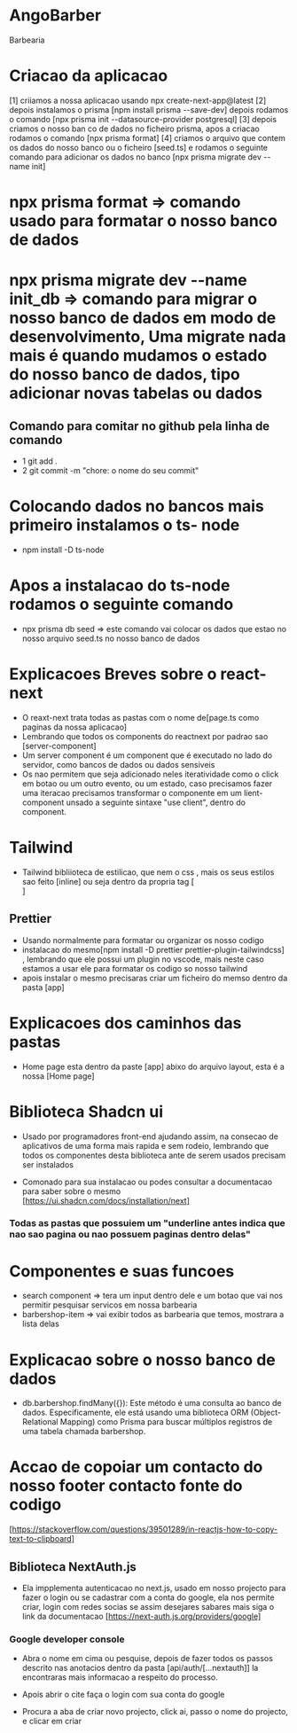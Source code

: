 # AngoBarber
 Barbearia

 # Criacao da aplicacao
 [1] criiamos a nossa aplicacao usando npx create-next-app@latest
 [2] depois instalamos o prisma  [npm install prisma --save-dev] depois rodamos o comando [npx prisma init --datasource-provider postgresql]
 [3] depois criamos o nosso ban co de dados no ficheiro prisma, apos a criacao rodamos o comando [npx prisma format]
 [4] criamos o arquivo que contem os dados do nosso banco ou o ficheiro [seed.ts] e rodamos o seguinte comando para adicionar os dados no banco [npx prisma migrate dev --name init]

 # npx prisma format => comando usado para formatar o nosso banco de dados

 # npx prisma migrate dev --name init_db =>  comando para migrar o nosso banco de dados em modo de desenvolvimento, Uma migrate nada mais é quando mudamos o estado do nosso banco de dados, tipo adicionar novas tabelas ou dados


## Comando para comitar no github pela linha de comando
* 1 git add .
* 2 git commit -m "chore: o nome do seu commit"

# Colocando dados no bancos mais primeiro instalamos o ts- node
* npm install -D ts-node

# Apos a instalacao do ts-node rodamos o seguinte comando
* npx prisma db seed => este comando vai colocar os dados que estao no nosso arquivo seed.ts no nosso banco de dados

# Explicacoes Breves sobre o react-next

* O reaxt-next trata todas as pastas com o nome de[page.ts como paginas da nossa aplicacao]
* Lembrando que todos os components do reactnext por padrao sao [server-component] 
* Um server component é um component que é executado no lado do servidor, como bancos de dados ou dados sensiveis
* Os nao permitem que seja adicionado neles iteratividade como o click em botao ou um outro evento, ou um estado, caso precisamos fazer uma iteracao precisamos transformar o componente em um lient-component unsado a seguinte sintaxe "use client", dentro do component.

# Tailwind

* Tailwind bibliioteca de estilicao, que nem o css , mais os seus estilos sao feito [inline] ou seja dentro da propria tag [<div className="text-sm">]

## Prettier
* Usando normalmente para formatar ou organizar os nosso codigo
* instalacao do mesmo[npm install -D prettier prettier-plugin-tailwindcss] , lembrando que ele possui um plugin no vscode, mais neste caso estamos a usar ele para formatar os codigo so nosso tailwind 
* apois instalar o mesmo precisaras criar um ficheiro do memso dentro da pasta [app]



# Explicacoes dos caminhos das pastas 
* Home page esta dentro da paste [app] abixo do arquivo layout, esta é a nossa [Home page]

# Biblioteca Shadcn ui
* Usado por programadores front-end ajudando assim, na consecao de aplicativos de uma forma mais rapida e sem rodeio, lembrando que todos os componentes desta biblioteca ante de serem usados precisam ser instalados

* Comonado para sua instalacao ou podes consultar a documentacao para saber sobre o mesmo [https://ui.shadcn.com/docs/installation/next]

### Todas as pastas que possuiem um "underline antes indica que nao sao pagina ou nao possuem paginas dentro delas"

# Componentes e suas funcoes
* search component => tera um input dentro dele e um botao que vai nos permitir pesquisar servicos em nossa barbearia
* barbershop-item => vai exibir todos as barbearia que temos, mostrara a lista delas


# Explicacao sobre o nosso banco de dados
* db.barbershop.findMany({}): Este método é uma consulta ao banco de dados. Especificamente, ele está usando uma biblioteca ORM (Object-Relational Mapping) como Prisma para buscar múltiplos registros de uma tabela chamada barbershop.

# Accao de copoiar um contacto do nosso footer contacto fonte do codigo
[https://stackoverflow.com/questions/39501289/in-reactjs-how-to-copy-text-to-clipboard]

## Biblioteca NextAuth.js 
* Ela impplementa autenticacao no next.js, usado em nosso projecto para fazer o login ou se cadastrar com a conta do google, ela nos permite criar, login com redes socias se assim desejares sabares mais siga o link da documentacao [https://next-auth.js.org/providers/google] 

### Google developer console
* Abra o nome em cima ou pesquise, depois de fazer todos os passos descrito nas anotacios dentro da pasta [api/auth/[...nextauth]] la encontraras mais informacao a respeito do processo.

* Apois abrir o cite faça o login com sua conta do google
* Procura a aba de criar novo projecto, click ai, passo o nome do projecto, e clicar em criar
